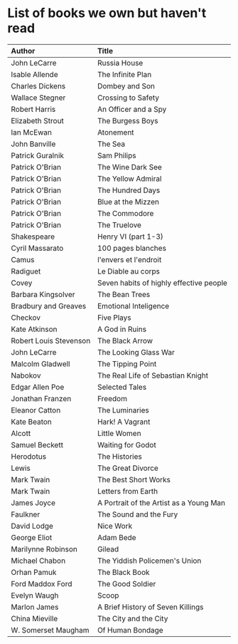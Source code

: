 # List of books we own but haven't read

Author | Title 
:------ |:------
John LeCarre | Russia House
Isable Allende | The Infinite Plan
Charles Dickens | Dombey and Son
Wallace Stegner | Crossing to Safety
Robert Harris | An Officer and a Spy
Elizabeth Strout | The Burgess Boys
Ian McEwan | Atonement
John Banville | The Sea
Patrick Guralnik | Sam Philips
Patrick O'Brian | The Wine Dark See
Patrick O'Brian | The Yellow Admiral
Patrick O'Brian | The Hundred Days
Patrick O'Brian | Blue at the Mizzen
Patrick O'Brian | The Commodore
Patrick O'Brian | The Truelove
Shakespeare | Henry VI (part 1-3)
Cyril Massarato | 100 pages blanches
Camus | l'envers et l'endroit
Radiguet | Le Diable au corps
Covey | Seven habits of highly effective people
Barbara Kingsolver | The Bean Trees
Bradbury and Greaves | Emotional Inteligence
Checkov | Five Plays
Kate Atkinson | A God in Ruins
Robert Louis Stevenson | The Black Arrow
John LeCarre | The Looking Glass War
Malcolm Gladwell | The Tipping Point
Nabokov | The Real Life of Sebastian Knight
Edgar Allen Poe | Selected Tales
Jonathan Franzen | Freedom
Eleanor Catton | The Luminaries
Kate Beaton | Hark! A Vagrant
Alcott | Little Women
Samuel Beckett | Waiting for Godot
Herodotus | The Histories
Lewis | The Great Divorce
Mark Twain | The Best Short Works
Mark Twain | Letters from Earth
James Joyce | A Portrait of the Artist as a Young Man
Faulkner | The Sound and the Fury
David Lodge | Nice Work
George Eliot | Adam Bede
Marilynne Robinson | Gilead
Michael Chabon | The Yiddish Policemen's Union
Orhan Pamuk | The Black Book
Ford Maddox Ford | The Good Soldier
Evelyn Waugh | Scoop
Marlon James | A Brief History of Seven Killings
China Mieville | The City and the City
W. Somerset Maugham | Of Human Bondage

